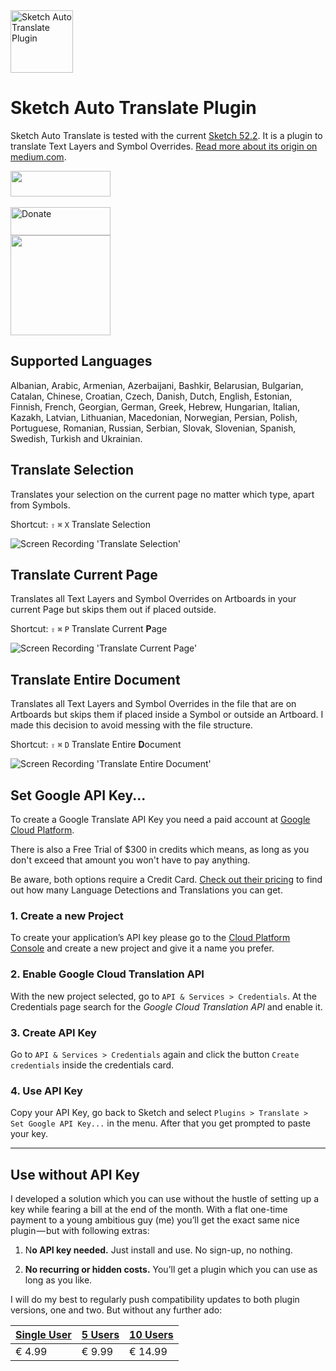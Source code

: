 <img src="https://github.com/symdesign/sketch-auto-translate/raw/master/Assets/logo%402x.png" width="100" height="100" alt="Sketch Auto Translate Plugin">
  

# Sketch Auto Translate Plugin
Sketch Auto Translate is tested with the current [Sketch 52.2](https://www.sketchapp.com/). It is a plugin to translate Text Layers and Symbol Overrides. [Read more about its origin on medium.com](https://medium.com/sketch-app-sources/sketch-auto-translate-plugin-fd8f021faa30).


<a href="https://www.sketchpacks.com/symdesign/sketch-auto-translate/install">
  <img width="160" height="41" src="https://sketchpacks-com.s3.amazonaws.com/assets/badges/sketchpacks-badge-install.png" >
</a>

<br>
<br>

<a target="_blank" href="https://www.paypal.com/cgi-bin/webscr?cmd=_s-xclick&hosted_button_id=ZK3TU55XHALSE">
<!-- Donate Button » -->
<img width="160" height="45" src="https://raw.githubusercontent.com/symdesign/sketch-auto-translate/master/Assets/donate-button.svg?sanitize=true" alt="Donate">
<!-- « Donate Button -->
<br>
<!-- Powered by » -->
<img width="160" height="auto" src="https://github.com/symdesign/sketch-auto-translate/raw/master/Assets/cc-badge-powevered.png"/ >
<!-- « Powered by -->
</a>


## Supported Languages
Albanian, Arabic, Armenian, Azerbaijani, Bashkir, Belarusian, Bulgarian, Catalan, Chinese, Croatian, Czech, Danish, Dutch, English, Estonian, Finnish, French, Georgian, German, Greek, Hebrew, Hungarian, Italian, Kazakh, Latvian, Lithuanian, Macedonian, Norwegian, Persian, Polish, Portuguese, Romanian, Russian, Serbian, Slovak, Slovenian, Spanish, Swedish, Turkish and Ukrainian.


## Translate Selection
Translates your selection on the current page no matter which type, apart from Symbols.

Shortcut: `⇧` `⌘` `X` Translate Selection

<img src="https://raw.githubusercontent.com/symdesign/sketch-auto-translate/master/Assets/TranslateSelection_v2.gif" alt="Screen Recording 'Translate Selection'" >


## Translate Current Page
Translates all Text Layers and Symbol Overrides on Artboards in your current Page but skips them out if placed outside.

Shortcut: `⇧` `⌘` `P` Translate Current **P**age

<img src="https://raw.githubusercontent.com/symdesign/sketch-auto-translate/master/Assets/TranslatePage_v2.gif" alt="Screen Recording 'Translate Current Page'" >

## Translate Entire Document
Translates all Text Layers and Symbol Overrides in the file that are on Artboards but skips them if placed inside a Symbol or outside an Artboard. I made this decision to avoid messing with the file structure.

Shortcut: `⇧` `⌘` `D` Translate Entire **D**ocument

<img src="https://raw.githubusercontent.com/symdesign/sketch-auto-translate/master/Assets/TranslateEntireDocument_v2.gif" alt="Screen Recording 'Translate Entire Document'" >


## Set Google API Key...
To create a Google Translate API Key you need a paid account at [Google Cloud Platform](https://cloud.google.com). 

There is also a Free Trial of $300 in credits which means, as long as you don't exceed that amount you won't have to pay anything. 

Be aware, both options require a Credit Card. [Check out their pricing](https://cloud.google.com/translate/pricing) to find out how many Language Detections and Translations you can get.


### 1. Create a new Project
To create your application’s API key please go to the [Cloud Platform Console](https://console.cloud.google.com/) and create a new project and give it a name you prefer.


### 2. Enable Google Cloud Translation API
With the new project selected, go to `API & Services > Credentials`.
At the Credentials page search for the *Google Cloud Translation API* and enable it.


### 3. Create API Key
Go to `API & Services > Credentials` again and click the button `Create credentials` inside the credentials card.


### 4. Use API Key

Copy your API Key, go back to Sketch and select `Plugins > Translate > Set Google API Key...` in the menu. After that you get prompted to paste your key.


- - - -

## Use without API Key
I developed a solution which you can use without the hustle of setting up a key while fearing a bill at the end of the month. With a flat one-time payment to a young ambitious guy (me) you’ll get the exact same nice plugin — but with following extras:
1. N**o API key needed.** Just install and use. No sign-up, no nothing.

2. **No recurring or hidden costs.** You’ll get a plugin which you can use as long as you like.

  
I will do my best to regularly push compatibility updates to both plugin versions, one and two. But without any further ado:


|[Single User](https://www.paypal.com/cgi-bin/webscr?cmd=_s-xclick&hosted_button_id=39WEAZNWYG37S)|[5 Users](https://www.paypal.com/cgi-bin/webscr?cmd=_s-xclick&hosted_button_id=WCUMWJJHLLJ3C)|[10 Users](https://www.paypal.com/cgi-bin/webscr?cmd=_s-xclick&hosted_button_id=ESE5ZGBXAN8EL)|
|---|---|---|
|€ 4.99|€ 9.99|€ 14.99|


